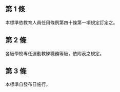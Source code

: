 第 1 條
-------
本標準依教育人員任用條例第四十條第一項規定訂定之。

第 2 條
-------
各級學校專任運動教練職務等級，依附表之規定。

第 3 條
-------
本標準自發布日施行。

